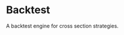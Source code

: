 # Backtest

A backtest engine for cross section strategies.






<!-- ## rq_bt 
基于rqalpha的回测工具包
通常通过rq_backtest(holding, benchmark, matching='next_close', init_cash=1e8, slippage=0.002, plot=True, log_level='error') 来进行快速的调用

## fast_bt 
基于截面的快速回测，用于快速的尝试
通常通过simple_bt(holding, prcs, strategy_name='default', init_cash=1e8, fill_time='next_bar', fill_method='vwap', commission=None, sllipage=None) 来进行快速的调用 -->

